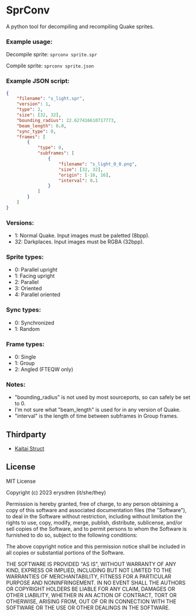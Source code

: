 # SprConv

A python tool for decompiling and recompiling Quake sprites.

### Example usage:

Decompile sprite: `sprconv sprite.spr`

Compile sprite: `sprconv sprite.json`

### Example JSON script:

```json
{
	"filename": "s_light.spr",
	"version": 1,
	"type": 2,
	"size": [32, 32],
	"bounding_radius": 22.627416610717773,
	"beam_length": 0.0,
	"sync_type": 0,
	"frames": [
		{
			"type": 0,
			"subframes": [
				{
					"filename": "s_light_0_0.png",
					"size": [32, 32],
					"origin": [-16, 16],
					"interval": 0.1
				}
			]
		}
	]
}
```

### Versions:

- 1: Normal Quake. Input images must be paletted (8bpp).
- 32: Darkplaces. Input images must be RGBA (32bpp).

### Sprite types:

- 0: Parallel upright
- 1: Facing upright
- 2: Parallel
- 3: Oriented
- 4: Parallel oriented

### Sync types:

- 0: Synchronized
- 1: Random

### Frame types:

- 0: Single
- 1: Group
- 2: Angled (FTEQW only)

### Notes:

- "bounding_radius" is not used by most sourceports, so can safely be set to 0.
- I'm not sure what "beam_length" is used for in any version of Quake.
- "interval" is the length of time between subframes in Group frames.

## Thirdparty

- [Kaitai Struct](https://kaitai.io/)

## License

MIT License

Copyright (c) 2023 erysdren (it/she/they)

Permission is hereby granted, free of charge, to any person obtaining a copy of this software and associated documentation files (the "Software"), to deal in the Software without restriction, including without limitation the rights to use, copy, modify, merge, publish, distribute, sublicense, and/or sell copies of the Software, and to permit persons to whom the Software is furnished to do so, subject to the following conditions:

The above copyright notice and this permission notice shall be included in all copies or substantial portions of the Software.

THE SOFTWARE IS PROVIDED "AS IS", WITHOUT WARRANTY OF ANY KIND, EXPRESS OR IMPLIED, INCLUDING BUT NOT LIMITED TO THE WARRANTIES OF MERCHANTABILITY, FITNESS FOR A PARTICULAR PURPOSE AND NONINFRINGEMENT. IN NO EVENT SHALL THE AUTHORS OR COPYRIGHT HOLDERS BE LIABLE FOR ANY CLAIM, DAMAGES OR OTHER LIABILITY, WHETHER IN AN ACTION OF CONTRACT, TORT OR OTHERWISE, ARISING FROM, OUT OF OR IN CONNECTION WITH THE SOFTWARE OR THE USE OR OTHER DEALINGS IN THE SOFTWARE.
